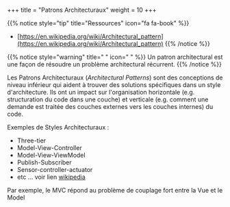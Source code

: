 +++
title = "Patrons Architecturaux"
weight = 10
+++

{{% notice style="tip" title="Ressources" icon="fa fa-book" %}}

- [https://en.wikipedia.org/wiki/Architectural_pattern](https://en.wikipedia.org/wiki/Architectural_pattern)
  {{% /notice %}}

{{% notice style="warning" title=" " icon=" " %}}
Un patron architectural est une façon de résoudre un problème architectural récurrent.
{{% /notice %}}

Les Patrons Architecturaux (_Architectural Patterns_) sont des conceptions de niveau inférieur qui aident à trouver des solutions spécifiques dans un style d'architecture. Ils ont un impact sur l'organisation horizontale (e.g. structuration du code dans une couche) et verticale (e.g. comment une demande est traitée des couches externes vers les couches internes) du code.

Exemples de Styles Architecturaux :

- Three-tier
- Model-View-Controller
- Model-View-ViewModel
- Publish-Subscriber
- Sensor-controller-actuator
- etc ... voir lien [wikipedia](https://en.wikipedia.org/wiki/Architectural_pattern)

Par exemple, le MVC répond au problème de couplage fort entre la Vue et le Model
